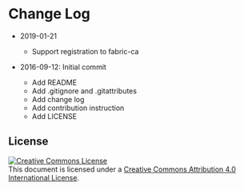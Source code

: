 # Change Log

* 2019-01-21
    * Support registration to fabric-ca

* 2016-09-12: Initial commit
    * Add README
    * Add .gitignore and .gitattributes
    * Add change log
    * Add contribution instruction
    * Add LICENSE

## License <a name="license"></a>

<a rel="license" href="http://creativecommons.org/licenses/by/4.0/"><img alt="Creative Commons License" style="border-width:0" src="https://i.creativecommons.org/l/by/4.0/88x31.png" /></a><br />This document is licensed under a <a rel="license" href="http://creativecommons.org/licenses/by/4.0/">Creative Commons Attribution 4.0 International License</a>.
